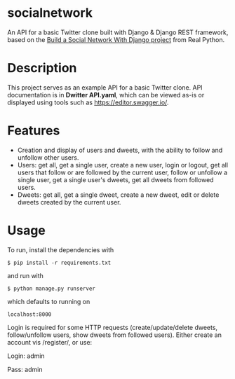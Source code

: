 # socialnetwork
An API for a basic Twitter clone built with Django & Django REST framework, based on the [Build a Social Network With Django project](https://realpython.com/django-social-network-1/) from Real Python.

# Description
This project serves as an example API for a basic Twitter clone.  API documentation is in **Dwitter API.yaml**, which can be viewed as-is or displayed using tools such as https://editor.swagger.io/.

# Features

* Creation and display of users and dweets, with the ability to follow and unfollow other users.
* Users: get all, get a single user, create a new user, login or logout, get all users that follow or are followed by the current user, follow or unfollow a single user, get a single user's dweets, get all dweets from followed users.
* Dweets: get all, get a single dweet, create a new dweet, edit or delete dweets created by the current user.

# Usage

To run, install the dependencies with

    $ pip install -r requirements.txt

and run with

    $ python manage.py runserver

which defaults to running on

``localhost:8000``

Login is required for some HTTP requests (create/update/delete dweets, follow/unfollow users, show dweets from followed users).  Either create an account vis /register/, or use:

Login: admin

Pass: admin
